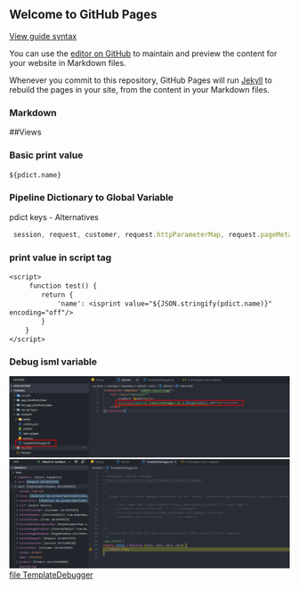 ## Welcome to GitHub Pages
[View guide syntax](https://chienpham92.github.io/SFCC-Note/guide)

You can use the [editor on GitHub](https://github.com/chienpham92/SFCC-Note/edit/master/index.md) to maintain and preview the content for your website in Markdown files.

Whenever you commit to this repository, GitHub Pages will run [Jekyll](https://jekyllrb.com/) to rebuild the pages in your site, from the content in your Markdown files.

### Markdown

##Views

### Basic print value
`${pdict.name}`
###  Pipeline Dictionary to Global Variable
pdict	keys - Alternatives <br/>
```javascript 
 session, request, customer, request.httpParameterMap, request.pageMetaData, session.forms
```
### print value in script tag

    <script>
         function test() {
            return {
                'name': <isprint value="${JSON.stringify(pdict.name)}" encoding="off"/>
            }
        }
    </script>

### Debug isml variable 
![step 1](/debug/debug_isml.png)
![step 2](/debug/debug_isml_result.png)
[file TemplateDebugger](/debug/templateDebugger.ds)
